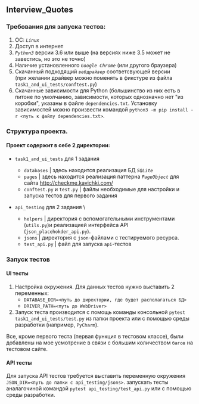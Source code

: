 ## Interview_Quotes

### Требования для запуска тестов:
1. ОС: *`Linux`* 
2. Доступ в интернет
3. *`Python3`* версии 3.6 или выше (на версиях ниже 3.5 может не завестись, но это не точно)
4. Наличие установленного *`Google Chrome`* (или другого браузера)
5. Скачанный подходящий *`вебдрайвер`* соответсвующей версии \
(при желании драйвер можно поменять в фикстуре из файла `task1_and_ui_tests/conftest.py`)
6. Скачанные зависимости для Python (большинство из них есть в питоне по умолчанию, 
зависимости, которых однозначно нет "из коробки", указаны в файле `dependencies.txt`.
Установку зависимостей можно произвести командой `python3 -m pip install -r <путь к файлу dependencies.txt>`.


### Структура проекта.

#### Проект содержит в себе 2 директории:

- `task1_and_ui_tests` для 1 задания    
   + `databases` | здесь находится реализация БД *`SQLite`* 
   + `pages`     | здесь находится реализация паттерна *`PageObject`* для  сайта  http://checkme.kavichki.com/
   + `conftest.py` и `test.py` | файлы необходимые для настройки и запуска тестов для первого задания
   

- `api_testing`  для 2 задания \
   + `helpers` | директория с вспомогательными инструментами (`utils.py`)и реализацией интерфейса API (`json_placehokder_api.py`).
   + `jsons`   | директория с `json`-файлами c тестируемого ресурса.
   + `test_api.py` | файл для запуска `api`-тестов
   
### Запуск тестов

#### UI тесты
1. Настройка окружения. 
    Для данных тестов нужно выставить 2 переменных:
    - `DATABASE_DIR=<путь до директории, где будет располагаться БД>`  
    - `DRIVER_PATH=<путь до WebDriver>`
2. Запуск теста производится с помощь команды консольной `pytest task1_and_ui_tests/test.py` из папки проекта или с помощью среды разработки (например, `PyCharm`).

Все, кроме первого теста (первая функция в тестовом классе), были добавлены на мое усмотрение в связи с большим количеством `багов`  на тестовом сайте.

#### API тесты

Для запуска API тестов требуется выставить переменную окружения `JSON_DIR=<путь до папки с api_testing/jsons>`.
запускать тесты аналагочиной командой `pytest api_testing/test_api.py` или с помощью среды разработки.


